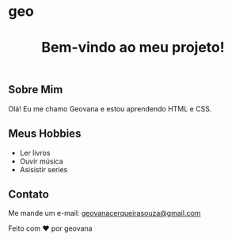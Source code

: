 # geo
<!DOCTYPE html>
<html lang="pt-BR">
<head>
    <meta charset="UTF-8">
    <meta name="viewport" content="width=device-width, initial-scale=1.0">
    <title>Minha Página Pessoal</title>
    <link rel="stylesheet" href="styles.css">
</head>
<body>
    <header>
        <h1>Bem-vindo ao meu projeto!</h1>
    </header>
    <main>
        <section id="sobre-mim">
            <h2>Sobre Mim</h2>
            <p>Olá! Eu me chamo Geovana e estou aprendendo HTML e CSS.</p>
        </section>
        <section id="hobbies">
            <h2>Meus Hobbies</h2>
            <ul>
                <li>Ler livros</li>
                <li>Ouvir música</li>
                <li>Asisistir series</li>
            </ul>
        </section>
        <section id="contato">
            <h2>Contato</h2>
            <p>Me mande um e-mail: <a href="mailto:geovanacerqueirasouz@gmail.com">geovanacerqueirasouza@gmail.com</a></p>
        </section>
    </main>
    <footer>
        <p>Feito com ❤️ por geovana </p>
    </footer>
</body>
</html>
